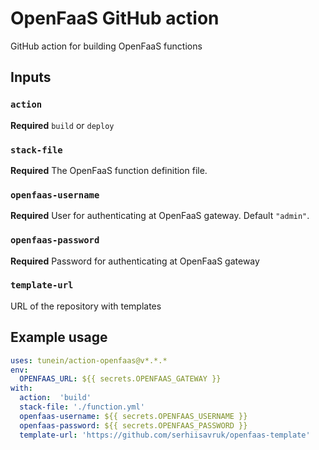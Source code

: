 # OpenFaaS GitHub action

GitHub action for building OpenFaaS functions

## Inputs

### `action`

**Required** 	`build` or `deploy`

### `stack-file`

**Required** 	The OpenFaaS function definition file.

### `openfaas-username`

**Required** User for authenticating at OpenFaaS gateway. Default `"admin"`.

### `openfaas-password`

**Required** Password for authenticating at OpenFaaS gateway

### `template-url`

URL of the repository with templates

## Example usage

```yaml
uses: tunein/action-openfaas@v*.*.*
env:
  OPENFAAS_URL: ${{ secrets.OPENFAAS_GATEWAY }}
with:
  action:  'build'
  stack-file: './function.yml'
  openfaas-username: ${{ secrets.OPENFAAS_USERNAME }}
  openfaas-password: ${{ secrets.OPENFAAS_PASSWORD }}
  template-url: 'https://github.com/serhiisavruk/openfaas-template'
```